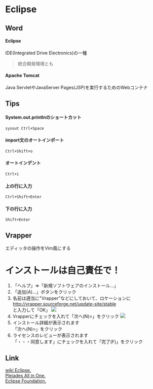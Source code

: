 # Eclipse
## Word
#### Eclipse
IDE(Integrated Drive Electronics)の一種
> 統合開発環境とも
#### Apache Tomcat
Java ServletやJavaServer Pages(JSP)を実行するためのWebコンテナ
## Tips
#### System.out.printlnのショートカット
`sysout Ctrl+Space`
#### import文のオートインポート
`Ctrl+Shift+o`
#### オートインデント
`Ctrl+i`
#### 上の行に入力
`Ctrl+Shift+Enter`
#### 下の行に入力
`Shift+Enter`
## Vrapper
エディッタの操作をVim風にする
# インストールは自己責任で！
1. 「ヘルプ」⇒「新規ソフトウェアのインストール...」
1. 「追加(A)...」ボタンをクリック
1. 名前は適当に"Vrapper"などにしておいて、ロケーションに  
	http://vrapper.sourceforge.net/update-site/stable  
	と入力して「OK」
	![](https://qiita-user-contents.imgix.net/https%3A%2F%2Fqiita-image-store.s3.amazonaws.com%2F0%2F134293%2F4f21bdfd-0536-f471-054a-d05dbd505b9c.png?ixlib=rb-1.2.2&auto=format&gif-q=60&q=75&s=0f7ba1d2aa28071295346bd5583aa1e8)
1. Vrapperにチェックを入れて「次へ(N)>」をクリック
	![](https://qiita-user-contents.imgix.net/https%3A%2F%2Fqiita-image-store.s3.amazonaws.com%2F0%2F134293%2Fcd23faed-3789-79dc-ea95-79e8b5f9cbff.png?ixlib=rb-1.2.2&auto=format&gif-q=60&q=75&s=5ed12fb51c45872f43752946c2d7ecda)
1. インストール詳細が表示されます  
	「次へ(N)>」をクリック
1. ライセンスのレビューが表示されます  
	「・・・同意します」にチェックを入れて「完了(F)」をクリック
## Link
[wiki Eclipse.](https://ja.wikipedia.org/wiki/Eclipse_(%E7%B5%B1%E5%90%88%E9%96%8B%E7%99%BA%E7%92%B0%E5%A2%83))  
[Pleiades All in One.](https://mergedoc.osdn.jp/)  
[Eclipse Foundation.](https://www.eclipse.org/)
